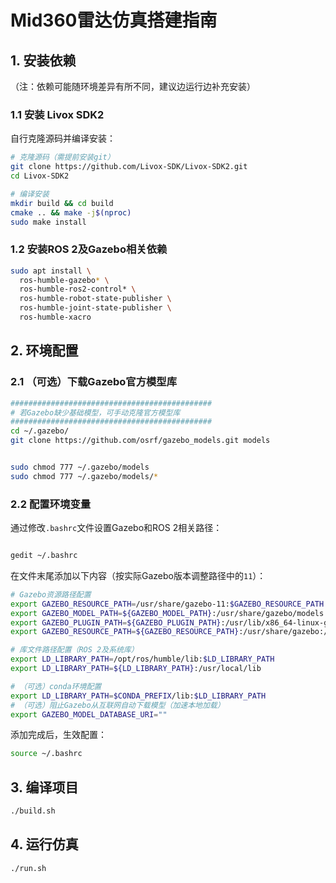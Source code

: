 # Mid360雷达仿真搭建指南


## 1. 安装依赖
（注：依赖可能随环境差异有所不同，建议边运行边补充安装）

### 1.1 安装 Livox SDK2
自行克隆源码并编译安装：
```bash
# 克隆源码（需提前安装git）
git clone https://github.com/Livox-SDK/Livox-SDK2.git  
cd Livox-SDK2

# 编译安装
mkdir build && cd build
cmake .. && make -j$(nproc) 
sudo make install  
```

### 1.2 安装ROS 2及Gazebo相关依赖
```bash
sudo apt install \
  ros-humble-gazebo* \          
  ros-humble-ros2-control* \    
  ros-humble-robot-state-publisher \ 
  ros-humble-joint-state-publisher \ 
  ros-humble-xacro  
```


## 2. 环境配置

### 2.1 （可选）下载Gazebo官方模型库
```bash
#############################################
# 若Gazebo缺少基础模型，可手动克隆官方模型库
#############################################
cd ~/.gazebo/
git clone https://github.com/osrf/gazebo_models.git models


sudo chmod 777 ~/.gazebo/models
sudo chmod 777 ~/.gazebo/models/*
```

### 2.2 配置环境变量
通过修改`.bashrc`文件设置Gazebo和ROS 2相关路径：
```bash

gedit ~/.bashrc
```

在文件末尾添加以下内容（按实际Gazebo版本调整路径中的`11`）：
```bash
# Gazebo资源路径配置
export GAZEBO_RESOURCE_PATH=/usr/share/gazebo-11:$GAZEBO_RESOURCE_PATH
export GAZEBO_MODEL_PATH=${GAZEBO_MODEL_PATH}:/usr/share/gazebo/models:/usr/share/gazebo-11/models
export GAZEBO_PLUGIN_PATH=${GAZEBO_PLUGIN_PATH}:/usr/lib/x86_64-linux-gnu/gazebo-11/plugins
export GAZEBO_RESOURCE_PATH=${GAZEBO_RESOURCE_PATH}:/usr/share/gazebo:/usr/share/gazebo-11

# 库文件路径配置（ROS 2及系统库）
export LD_LIBRARY_PATH=/opt/ros/humble/lib:$LD_LIBRARY_PATH
export LD_LIBRARY_PATH=${LD_LIBRARY_PATH}:/usr/local/lib

# （可选）conda环境配置
export LD_LIBRARY_PATH=$CONDA_PREFIX/lib:$LD_LIBRARY_PATH  
# （可选）阻止Gazebo从互联网自动下载模型（加速本地加载）
export GAZEBO_MODEL_DATABASE_URI=""
```

添加完成后，生效配置：
```bash
source ~/.bashrc
```


## 3. 编译项目
```bash
./build.sh  
```


## 4. 运行仿真
```bash
./run.sh  
```
